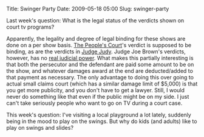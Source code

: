 Title: Swinger Party
Date: 2009-05-18 05:00
Slug: swinger-party

Last week's question: What is the legal status of the verdicts shown on
court tv programs?

Apparently, the legality and degree of legal binding for these shows are
done on a per show basis. [The People's
Court](http://en.wikipedia.org/wiki/The_People%27s_Court#Litigant_compensation)'s
verdict is supposed to be binding, as are the verdicts in [Judge
Judy](http://en.wikipedia.org/wiki/Judge_Judy#Structure). Judge Joe
Brown's verdicts, however, has no [real judicial
power](http://en.wikipedia.org/wiki/Judge_Joe_Brown). What makes this
partially interesting is that both the persecutor and the defendant are
paid some amount to be on the show, and whatever damages award at the
end are deducted/added to that payment as necessary. The only advantage
to doing this over going to actual small claims court (which has a
similar damage limit of \$5,000) is that you get more publicity, and you
don't have to get a lawyer. Still, I would never do something like that
even if the public might be on my side. I just can't take seriously
people who want to go on TV during a court case.

This week's question: I've visiting a local playground a lot lately,
suddenly being in the mood to play on the swings. But why do kids (and
adults) like to play on swings and slides?

